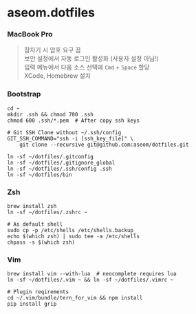 aseom.dotfiles
==============

### MacBook Pro

> 잠자기 시 암호 요구 끔  
> 보안 설정에서 자동 로그인 활성화 (사용자 설정 아님!)  
> 입력 메뉴에서 다음 소스 선택에 `Cmd` + `Space` 할당  
> XCode, Homebrew 설치

### Bootstrap
```Shell
cd ~
mkdir .ssh && chmod 700 .ssh
chmod 600 .ssh/*.pem  # After copy ssh keys

# Git SSH Clone without ~/.ssh/config
GIT_SSH_COMMAND="ssh -i [ssh_key_file]" \
    git clone --recursive git@github.com:aseom/dotfiles.git

ln -sf ~/dotfiles/.gitconfig
ln -sf ~/dotfiles/.gitignore_global
ln -sf ~/dotfiles/.ssh/config .ssh
ln -sf ~/dotfiles/bin
```

### Zsh
```Shell
brew install zsh
ln -sf ~/dotfiles/.zshrc ~

# As default shell
sudo cp -p /etc/shells /etc/shells.backup_
echo $(which zsh) | sudo tee -a /etc/shells
chpass -s $(which zsh)
```

### Vim
```Shell
brew install vim --with-lua  # neocomplete requires lua
ln -sf ~/dotfiles/.vim ~ && ln -sf ~/dotfiles/.vimrc ~

# Plugin reqirements
cd ~/.vim/bundle/tern_for_vim && npm install
pip install grip
```
